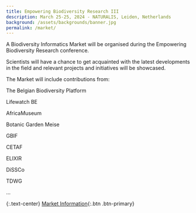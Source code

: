 ```yaml
---
title: Empowering Biodiversity Research III
description: March 25-25, 2024 - NATURALIS, Leiden, Netherlands
background: /assets/backgrounds/banner.jpg
permalink: /market/
---
```


A Biodiversity Informatics Market will be organised during the Empowering Biodiversity Research conference. 

Scientists will have a chance to get acquainted with the latest developments in the field and relevant projects and initiatives will be showcased.

The Market will include contributions from: 


The Belgian Biodiversity Platform

Lifewatch BE

AfricaMuseum

Botanic Garden Meise

GBIF

CETAF

ELIXIR

DiSSCo

TDWG

...


{:.text-center}
[Market Information](https://naturalis.nl){:.btn .btn-primary}

